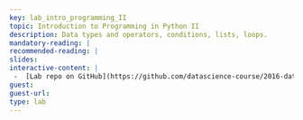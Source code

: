 ```yaml
---
key: lab_intro_programming_II
topic: Introduction to Programming in Python II
description: Data types and operators, conditions, lists, loops.
mandatory-reading: |
recommended-reading: |
slides: 
interactive-content: | 
 -  [Lab repo on GitHub](https://github.com/datascience-course/2016-datascience-labs)
guest:
guest-url:
type: lab
---
```






